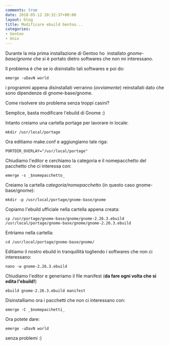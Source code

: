 ```yaml
---
comments: true
date: 2010-05-12 20:32:37+00:00
layout: blog
title: Modificare ebuild Gentoo...
categories:
- Gentoo
- Unix
---
```


Durante la mia prima installazione di Gentoo ho  installato _gnome-base/gnome_ che si è portato dietro softwares che non mi interessano.

Il problema è che se io disinstallo tali softwares e poi do:


`emerge -uDavN world`


i programmi appena disinstallati verranno (_ovviamente_) reinstallati dato che sono dipendenze di gnome-base/gnome.

Come risolvere sto problema senza troppi casini?

Semplice, basta modificare l'ebuild di Gnome :)

Intanto creiamo una cartella portage per lavorare in locale:


`mkdir /usr/local/portage`


Ora editiamo make.conf e aggiungiamo tale riga:


`PORTDIR_OVERLAY="/usr/local/portage"`


Chiudiamo l'editor e cerchiamo la categoria e il nomepacchetto del pacchetto che ci interessa con:


`emerge -s _$nomepacchetto_`


Creiamo la cartella _$categoria/$nomepacchetto_ (in questo caso gnome-base/gnome):


`mkdir -p /usr/local/portage/gnome-base/gnome`


Copiamo l'ebuild ufficiale nella cartella appena creata:


`cp /usr/portage/gnome-base/gnome/gnome-2.26.3.ebuild /usr/local/portage/gnome-base/gnome/gnome-2.26.3.ebuild`


Entriamo nella cartella:


`cd /usr/local/portage/gnome-base/gnome/`


Editiamo il nostro ebuild in tranquillità togliendo i softwares che non ci interessano:


`nano -w gnome-2.26.3.ebuild`


Chiudiamo l'editor e generiamo il file manifest (**da fare ogni volta che si edita l'ebuild!**)


`ebuild gnome-2.26.3.ebuild manifest`


Disinstalliamo ora i pacchetti che non ci interessano con:


`emerge -C _$nomepacchetti_`


Ora potete dare:


`emerge -uDavN world`


senza problemi :)

